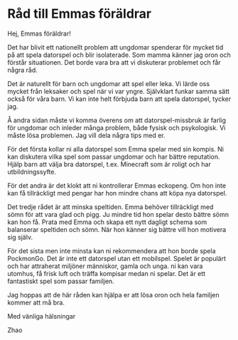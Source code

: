 # Råd till Emmas föräldrar

Hej, Emmas föräldrar!

Det har blivit ett nationellt problem att ungdomar spenderar för mycket tid på att spela datorspel och blir isolaterade. Som mamma känner jag oron och förstår situationen. Det borde vara bra att vi diskuterar problemet och får några råd.

Det är naturellt för barn och ungdomar att spel eller leka. Vi lärde oss mycket från leksaker och spel när vi var yngre. Självklart funkar samma sätt också för våra barn. Vi kan inte helt förbjuda barn att spela datorspel, tycker jag.

Å andra sidan måste vi komma överens om att datorspel-missbruk är farlig för ungdomar och inleder många problem, både fysisk och psykologisk. Vi måste lösa problemen. Jag vill dela några tips med er.

För det första kollar ni alla datorspel som Emma spelar med sin kompis. Ni kan diskutera vilka spel som passar ungdomar och har bättre reputation. Hjälp barn att välja bra datorspel, t.ex. Minecraft som är roligt och har utbildningssyfte.

För det andra är det klokt att ni kontrollerar Emmas eckopeng. Om hon inte kan få tillräckligt med pengar har hon mindre chans att köpa nya datorspel.

Det tredje rådet är att minska speltiden. Emma behöver tillräckligt med sömn för att vara glad och pigg. Ju mindre tid hon spelar desto bättre sömn kan hon få. Prata med Emma och skapa ett nytt dagligt schema som balanserar speltiden och sömn. När hon känner sig bättre vill hon motivera sig själv.

För det sista men inte minsta kan ni rekommendera att hon borde spela PockmonGo. Det är inte ett datorspel utan ett mobilspel. Spelet är populärt och har attraherat miljöner människor, gamla och unga. ni kan vara utomhus, få frisk luft och träffa kompisar medan ni spelar. Det är ett fantastiskt spel som passar familjen.

Jag hoppas att de här råden kan hjälpa er att lösa oron och hela familjen kommer att må bra.

Med vänliga hälsningar

Zhao